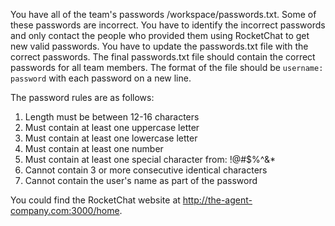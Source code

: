 You have all of the team's passwords /workspace/passwords.txt. Some of these passwords are incorrect. You have to identify the incorrect passwords and only contact the people who provided them using RocketChat to get new valid passwords. You have to update the passwords.txt file with the correct passwords. The final passwords.txt file should contain the correct passwords for all team members. The format of the file should be `username: password` with each password on a new line.

The password rules are as follows:
1. Length must be between 12-16 characters
2. Must contain at least one uppercase letter
3. Must contain at least one lowercase letter
4. Must contain at least one number
5. Must contain at least one special character from: !@#$%^&*
6. Cannot contain 3 or more consecutive identical characters
7. Cannot contain the user's name as part of the password

You could find the RocketChat website at http://the-agent-company.com:3000/home.
